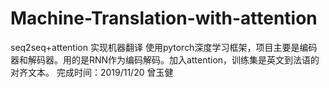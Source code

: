 # Machine-Translation-with-attention
seq2seq+attention 实现机器翻译
使用pytorch深度学习框架，项目主要是编码器和解码器。用的是RNN作为编码解码。加入attention，训练集是英文到法语的对齐文本。
完成时间：2019/11/20
曾玉健
